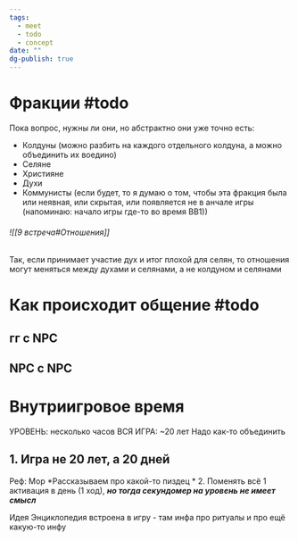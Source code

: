 ```yaml
---
tags:
  - meet
  - todo
  - concept
date: ""
dg-publish: true
---
```

# Фракции #todo
Пока вопрос, нужны ли они, но абстрактно они уже точно есть:
- Колдуны (можно разбить на каждого отдельного колдуна, а можно объединить их воедино)
- Селяне
- Християне
- Духи
- Коммунисты (если будет, то я думаю о том, чтобы эта фракция была или неявная, или скрытая, или появляется не в анчале игры (напоминаю: начало игры где-то во время ВВ1))
###### ![[9 встреча#Отношения]]
Так, если принимает участие дух и итог плохой для селян, то отношения могут меняться между духами и селянами, а не колдуном и селянами
# Как происходит общение #todo
## гг с NPC
## NPC с NPC
# Внутриигровое время 
УРОВЕНЬ: несколько часов
ВСЯ ИГРА: ~20 лет
Надо как-то объединить
## 1. Игра не 20 лет, а 20 дней
Реф: Мор
*Рассказываем про какой-то пиздец *
2. Поменять всё
1 активация в день (1 ход), ***но тогда секундомер на уровень не имеет смысл***


Идея
Энциклопедия встроена в игру - там инфа про ритуалы и про ещё какую-то инфу